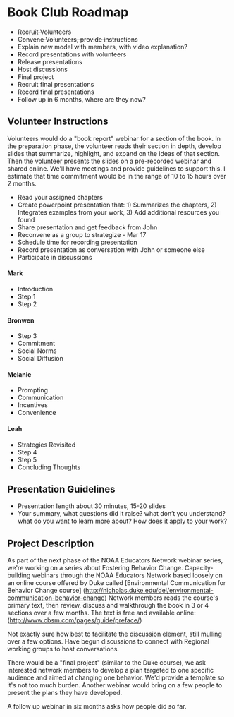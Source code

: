 # Book Club Roadmap

* ~~Recruit Volunteers~~
* ~~Convene Volunteers, provide instructions~~
* Explain new model with members, with video explanation?
* Record presentations with volunteers
* Release presentations
* Host discussions
* Final project
* Recruit final presentations
* Record final presentations
* Follow up in 6 months, where are they now?

## Volunteer Instructions
Volunteers would do a "book report" webinar for a section of the book. In the preparation phase, the volunteer reads their section in depth, develop slides that summarize, highlight, and expand on the ideas of that section. Then the volunteer presents the slides on a pre-recorded webinar and shared online. We'll have meetings and provide guidelines to support this. I estimate that time commitment would be in the range of 10 to 15 hours over 2 months.
- Read your assigned chapters
- Create powerpoint presentation that: 1) Summarizes the chapters, 2) Integrates examples from your work, 3) Add additional resources you found
- Share presentation and get feedback from John
- Reconvene as a group to strategize - Mar 17
- Schedule time for recording presentation
- Record presentation as conversation with John or someone else
- Participate in discussions

#### Mark
- Introduction
- Step 1
- Step 2
#### Bronwen
- Step 3
- Commitment
- Social Norms
- Social Diffusion
#### Melanie
- Prompting
- Communication
- Incentives
- Convenience
#### Leah
- Strategies Revisited
- Step 4
- Step 5
- Concluding Thoughts

## Presentation Guidelines
- Presentation length about 30 minutes, 15-20 slides
- Your summary, what questions did it raise? what don’t you understand? what do you want to learn more about? How does it apply to your work?


## Project Description
As part of the next phase of the NOAA Educators Network webinar series, we're working on a series about Fostering Behavior Change. Capacity-building webinars through the NOAA Educators Network based loosely on an online course offered by Duke called [Environmental Communication for Behavior Change course]  (http://nicholas.duke.edu/del/environmental-communication-behavior-change) Network members reads the course's primary text, then review, discuss and walkthrough the book in 3 or 4 sections over a few months. The text is free and available online: (http://www.cbsm.com/pages/guide/preface/)

Not exactly sure how best to facilitate the discussion element, still mulling over a few options. Have begun discussions to connect with Regional working groups to host conversations.

There would be a "final project" (similar to the Duke course), we ask interested network members to develop a plan targeted to one specific audience and aimed at changing one behavior. We'd provide a template so it's not too much burden. Another webinar would bring on a few people to present the plans they have developed.

A follow up webinar in six months asks how people did so far.
